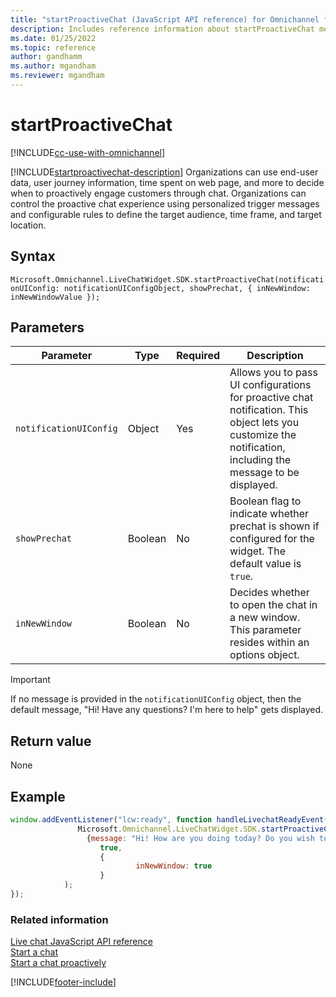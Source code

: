```yaml
---
title: "startProactiveChat (JavaScript API reference) for Omnichannel for Customer Service in Dynamics 365 | MicrosoftDocs"
description: Includes reference information about startProactiveChat method, syntax, and parameters in Omnichannel for Customer Service Session API reference."
ms.date: 01/25/2022
ms.topic: reference
author: gandhamm
ms.author: mgandham
ms.reviewer: mgandham
---
```

# startProactiveChat

[!INCLUDE[cc-use-with-omnichannel](../../../../includes/cc-use-with-omnichannel.md)]

[!INCLUDE[startproactivechat-description](../includes/startproactivechat-description.md)] Organizations can use end-user data, user journey information, time spent on web page, and more to decide when to proactively engage customers through chat. Organizations can control the proactive chat experience using personalized trigger messages and configurable rules to define the target audience, time frame, and target location.

## Syntax

`Microsoft.Omnichannel.LiveChatWidget.SDK.startProactiveChat(notificationUIConfig: notificationUIConfigObject, showPrechat, { inNewWindow: inNewWindowValue });`

## Parameters

| Parameter | Type | Required | Description |
| ---- | ---- | ---- | ---- |
|`notificationUIConfig`| Object | Yes | Allows you to pass UI configurations for proactive chat notification. This object lets you customize the notification, including the message to be displayed. |
|`showPrechat`| Boolean | No | Boolean flag to indicate whether prechat is shown if configured for the widget. The default value is `true`. |
|`inNewWindow`|Boolean|No|Decides whether to open the chat in a new window. This parameter resides within an options object.|

> [!IMPORTANT]
> If no message is provided in the `notificationUIConfig` object, then the default message, "Hi! Have any questions? I'm here to help" gets displayed.

## Return value

None

## Example

```JavaScript
window.addEventListener("lcw:ready", function handleLivechatReadyEvent(){
               Microsoft.Omnichannel.LiveChatWidget.SDK.startProactiveChat(    
                 {message: "Hi! How are you doing today? Do you wish to start a chat?"},
                    true,
                    {
                            inNewWindow: true
                    }
            );
});
```

### Related information

[Live chat JavaScript API reference](../../omnichannel-reference.md)  
[Start a chat](../../initiate-chat-wait-time.md)  
[Start a chat proactively](../../start-proactive-chat.md)  

[!INCLUDE[footer-include](../../../../includes/footer-banner.md)]
